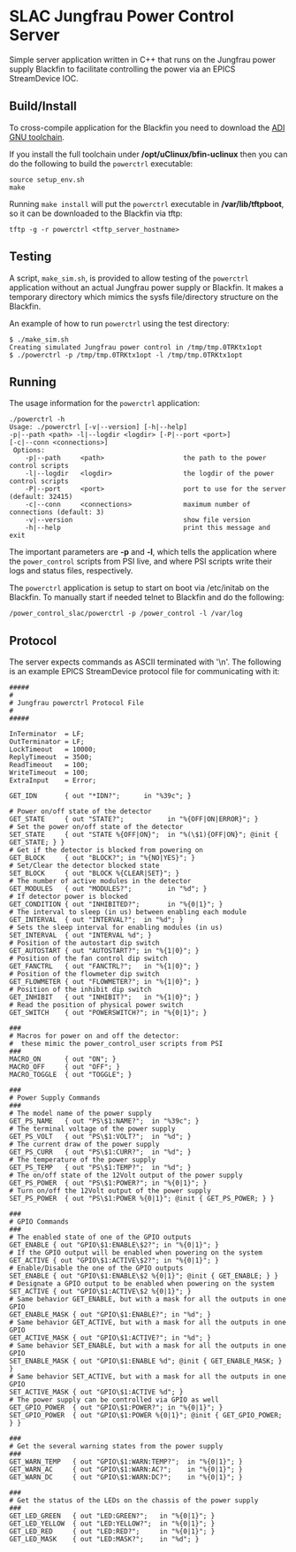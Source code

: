 # SLAC Jungfrau Power Control Server
Simple server application written in C++ that runs on the Jungfrau power supply
Blackfin to facilitate controlling the power via an EPICS StreamDevice IOC.

## Build/Install

To cross-compile application for the Blackfin you need to download the
[ADI GNU toolchain](https://sourceforge.net/projects/adi-toolchain/).

If you install the full toolchain under __/opt/uClinux/bfin-uclinux__ then
you can do the following to build the `powerctrl` executable:
```
source setup_env.sh
make
```

Running `make install` will put the `powerctrl` executable in
__/var/lib/tftpboot__, so it can be downloaded to the Blackfin
via tftp:
```
tftp -g -r powerctrl <tftp_server_hostname>
```

## Testing 
A script, `make_sim.sh`, is provided to allow testing of the `powerctrl`
application without an actual Jungfrau power supply or Blackfin. It makes a
temporary directory which mimics the sysfs file/directory structure on the
Blackfin.

An example of how to run `powerctrl` using the test directory:
```
$ ./make_sim.sh 
Creating simulated Jungfrau power control in /tmp/tmp.0TRKtx1opt
$ ./powerctrl -p /tmp/tmp.0TRKtx1opt -l /tmp/tmp.0TRKtx1opt
```

## Running
The usage information for the `powerctrl` application:
```
./powerctrl -h
Usage: ./powerctrl [-v|--version] [-h|--help]
-p|--path <path> -l|--logdir <logdir> [-P|--port <port>]
[-c|--conn <connections>]
 Options:
    -p|--path     <path>                    the path to the power control scripts
    -l|--logdir   <logdir>                  the logdir of the power control scripts
    -P|--port     <port>                    port to use for the server (default: 32415)
    -c|--conn     <connections>             maximum number of connections (default: 3)
    -v|--version                            show file version
    -h|--help                               print this message and exit
```
The important parameters are __-p__ and __-l__, which tells the application
where the `power_control` scripts from PSI live, and where PSI scripts write
their logs and status files, respectively.

The `powerctrl` application is setup to start on boot via /etc/initab on the
Blackfin. To manually start if needed telnet to Blackfin and do the following:

```
/power_control_slac/powerctrl -p /power_control -l /var/log
```

## Protocol
The server expects commands as ASCII terminated with '\n'. The following is an
example EPICS StreamDevice protocol file for communicating with it:
```
#####
#
# Jungfrau powerctrl Protocol File
#
#####

InTerminator  = LF;
OutTerminator = LF;
LockTimeout   = 10000;
ReplyTimeout  = 3500;
ReadTimeout   = 100;
WriteTimeout  = 100;
ExtraInput    = Error;

GET_IDN       { out "*IDN?";      in "%39c"; }

# Power on/off state of the detector
GET_STATE     { out "STATE?";           in "%{OFF|ON|ERROR}"; }
# Set the power on/off state of the detector
SET_STATE     { out "STATE %{OFF|ON}";  in "%(\$1){OFF|ON}"; @init { GET_STATE; } }
# Get if the detector is blocked from powering on
GET_BLOCK     { out "BLOCK?"; in "%{NO|YES}"; }
# Set/Clear the detector blocked state
SET_BLOCK     { out "BLOCK %{CLEAR|SET}"; }
# The number of active modules in the detector
GET_MODULES   { out "MODULES?";         in "%d"; }
# If detector power is blocked
GET_CONDITION { out "INHIBITED?";       in "%{0|1}"; }
# The interval to sleep (in us) between enabling each module
GET_INTERVAL  { out "INTERVAL?";  in "%d"; }
# Sets the sleep interval for enabling modules (in us)
SET_INTERVAL  { out "INTERVAL %d"; }
# Position of the autostart dip switch
GET_AUTOSTART { out "AUTOSTART?"; in "%{1|0}"; }
# Position of the fan control dip switch
GET_FANCTRL   { out "FANCTRL?";   in "%{1|0}"; }
# Position of the flowmeter dip switch
GET_FLOWMETER { out "FLOWMETER?"; in "%{1|0}"; }
# Position of the inhibit dip switch
GET_INHIBIT   { out "INHIBIT?";   in "%{1|0}"; }
# Read the position of physical power switch
GET_SWITCH    { out "POWERSWITCH?"; in "%{0|1}"; }

###
# Macros for power on and off the detector:
#  these mimic the power_control_user scripts from PSI
###
MACRO_ON      { out "ON"; }
MACRO_OFF     { out "OFF"; }
MACRO_TOGGLE  { out "TOGGLE"; }

###
# Power Supply Commands
###
# The model name of the power supply
GET_PS_NAME   { out "PS\$1:NAME?";  in "%39c"; }
# The terminal voltage of the power supply
GET_PS_VOLT   { out "PS\$1:VOLT?";  in "%d"; }
# The current draw of the power supply
GET_PS_CURR   { out "PS\$1:CURR?";  in "%d"; }
# The temperature of the power supply
GET_PS_TEMP   { out "PS\$1:TEMP?";  in "%d"; }
# The on/off state of the 12Volt output of the power supply
GET_PS_POWER  { out "PS\$1:POWER?"; in "%{0|1}"; }
# Turn on/off the 12Volt output of the power supply
SET_PS_POWER  { out "PS\$1:POWER %{0|1}"; @init { GET_PS_POWER; } }

###
# GPIO Commands
###
# The enabled state of one of the GPIO outputs
GET_ENABLE { out "GPIO\$1:ENABLE\$2?"; in "%{0|1}"; }
# If the GPIO output will be enabled when powering on the system
GET_ACTIVE { out "GPIO\$1:ACTIVE\$2?"; in "%{0|1}"; }
# Enable/Disable the one of the GPIO outputs
SET_ENABLE { out "GPIO\$1:ENABLE\$2 %{0|1}"; @init { GET_ENABLE; } }
# Designate a GPIO output to be enabled when powering on the system
SET_ACTIVE { out "GPIO\$1:ACTIVE\$2 %{0|1}"; }
# Same behavior GET_ENABLE, but with a mask for all the outputs in one GPIO
GET_ENABLE_MASK { out "GPIO\$1:ENABLE?"; in "%d"; }
# Same behavior GET_ACTIVE, but with a mask for all the outputs in one GPIO
GET_ACTIVE_MASK { out "GPIO\$1:ACTIVE?"; in "%d"; }
# Same behavior SET_ENABLE, but with a mask for all the outputs in one GPIO
SET_ENABLE_MASK { out "GPIO\$1:ENABLE %d"; @init { GET_ENABLE_MASK; } }
# Same behavior SET_ACTIVE, but with a mask for all the outputs in one GPIO
SET_ACTIVE_MASK { out "GPIO\$1:ACTIVE %d"; }
# The power supply can be controlled via GPIO as well
GET_GPIO_POWER  { out "GPIO\$1:POWER?"; in "%{0|1}"; }
SET_GPIO_POWER  { out "GPIO\$1:POWER %{0|1}"; @init { GET_GPIO_POWER; } }

###
# Get the several warning states from the power supply
###
GET_WARN_TEMP   { out "GPIO\$1:WARN:TEMP?";  in "%{0|1}"; }
GET_WARN_AC     { out "GPIO\$1:WARN:AC?";    in "%{0|1}"; }
GET_WARN_DC     { out "GPIO\$1:WARN:DC?";    in "%{0|1}"; }

###
# Get the status of the LEDs on the chassis of the power supply
###
GET_LED_GREEN   { out "LED:GREEN?";   in "%{0|1}"; }
GET_LED_YELLOW  { out "LED:YELLOW?";  in "%{0|1}"; }
GET_LED_RED     { out "LED:RED?";     in "%{0|1}"; }
GET_LED_MASK    { out "LED:MASK?";    in "%d"; }
```

